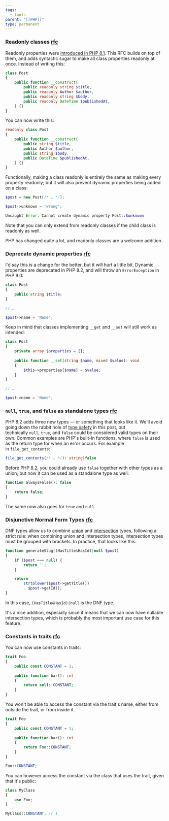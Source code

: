 ```yaml
---
tags:
  - tools
parent: "[[PHP]]"
type: permanent
---
```



### Readonly classes [rfc](https://wiki.php.net/rfc/readonly_classes)

Readonly properties were [introduced in PHP 8.1](https://stitcher.io/blog/php-81-readonly-properties). This RFC builds on top of them, and adds syntactic sugar to make all class properties readonly at once. Instead of writing this:

```php
class Post
{
    public function __construct(
        public readonly string $title, 
        public readonly Author $author,
        public readonly string $body,
        public readonly DateTime $publishedAt,
    ) {}
}
```

You can now write this:

```php
readonly class Post
{
    public function __construct(
        public string $title, 
        public Author $author,
        public string $body,
        public DateTime $publishedAt,
    ) {}
}
```

Functionally, making a class readonly is entirely the same as making every property readonly; but it will also prevent dynamic properties being added on a class:

```php
$post = new Post(/* … */);

$post->unknown = 'wrong';

Uncaught Error: Cannot create dynamic property Post::$unknown
```

Note that you can only extend from readonly classes if the child class is readonly as well.

PHP has changed quite a lot, and readonly classes are a welcome addition.


### Deprecate dynamic properties [rfc](https://wiki.php.net/rfc/deprecate_dynamic_properties)

I'd say this is a change for the better, but it will hurt a little bit. Dynamic properties are deprecated in PHP 8.2, and will throw an `ErrorException` in PHP 9.0:

```php
class Post
{
    public string $title;
}

// …

$post->name = 'Name';
```

Keep in mind that classes implementing `__get` and `__set` will still work as intended:

```php
class Post
{
    private array $properties = [];
    
    public function __set(string $name, mixed $value): void
    {
        $this->properties[$name] = $value;
    }
}

// …

$post->name = 'Name';
```


### `null`, `true`, and `false` as standalone types [rfc](https://wiki.php.net/rfc/null-false-standalone-types)

PHP 8.2 adds three new types — or something that looks like it. We'll avoid going down the rabbit hole of [type safety](https://stitcher.io/blog/liskov-and-type-safety) in this post, but technically `null`, `true`, and `false` could be considered valid types on their own. Common examples are PHP's built-in functions, where `false` is used as the return type for when an error occurs. For example in `file_get_contents`:

```php
file_get_contents(/* … */): string|false
```

Before PHP 8.2, you could already use `false` together with other types as a union; but now it can be used as a standalone type as well:

```php
function alwaysFalse(): false
{
    return false;
}
```

The same now also goes for `true` and `null`.

### Disjunctive Normal Form Types [rfc](https://wiki.php.net/rfc/dnf_types)

DNF types allow us to combine [union](https://stitcher.io/blog/new-in-php-8#union-types-rfc) and [intersection](https://stitcher.io/blog/new-in-php-81#pure-intersection-types-rfc) types, following a strict rule: when combining union and intersection types, intersection types must be grouped with brackets. In practice, that looks like this:

```php
function generateSlug((HasTitle&HasId)|null $post) 
{
    if ($post === null) {
        return '';
    }

    return 
        strtolower($post->getTitle()) 
        . $post->getId();
}
```

In this case, `(HasTitle&HasId)|null` is the DNF type.

It's a nice addition, especially since it means that we can now have nullable intersection types, which is probably the most important use case for this feature.

### Constants in traits [rfc](https://wiki.php.net/rfc/constants_in_traits)

You can now use constants in traits:

```php
trait Foo 
{
    public const CONSTANT = 1;
 
    public function bar(): int 
    {
        return self::CONSTANT;
    }
}
```

You won't be able to access the constant via the trait's name, either from outside the trait, or from inside it.

```php
trait Foo 
{
    public const CONSTANT = 1;
 
    public function bar(): int 
    {
        return Foo::CONSTANT;
    }
}

Foo::CONSTANT;
```

You can however access the constant via the class that uses the trait, given that it's public:

```php
class MyClass
{
    use Foo;
}

MyClass::CONSTANT; // 1
```


